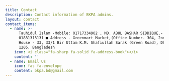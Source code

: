 ```yaml
---
title: Contact
description: Contact information of BKPA admins.
layout: contact
contact_items:
  - name: >-
      Tauhidul Islam -Mobile: 01717334902 , MD. ABUL BASHAR SIDDIQUE.- Mobile:
      01831313131 ■ Address - Greenmart Market,(Office Number- 304, 2nd floor).
      House - 33, 33/1 Bir Uttam K.M. Shafiullah Sarak (Green Road), Dhaka –
      1205, Bangladesh
    icon: <i class="fa-sharp fa-solid fa-address-book"></i>
    content: ''
  - name: Email Us
    icon: fas fa-envelope
    content: bkpa.bd@gmail.com
---
```


